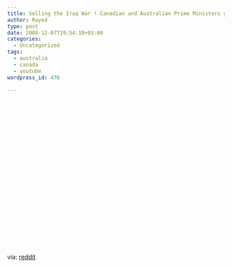 ```yaml
---
title: Selling the Iraq War ! Canadian and Australian Prime Ministers give Exact SAME SPEECH
author: Rayed
type: post
date: 2008-12-07T19:54:18+03:00
categories:
  - Uncategorized
tags:
  - australia
  - canada
  - youtube
wordpress_id: 476

---
```

<p><object width="425" height="344"><param name="movie" value="http://www.youtube.com/v/qtd7o9x5uN0&#038;hl=en&#038;fs=1"></param><param name="allowFullScreen" value="true"></param><param name="allowscriptaccess" value="always"></param><embed src="http://www.youtube.com/v/qtd7o9x5uN0&#038;hl=en&#038;fs=1" type="application/x-shockwave-flash" allowscriptaccess="always" allowfullscreen="true" width="425" height="344"></embed></object></p>
<p>via: <a href="http://www.reddit.com/">reddit</a></p>
